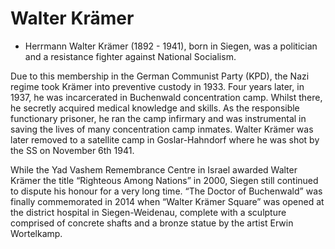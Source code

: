 # Walter Krämer

* Herrmann Walter Krämer (1892 - 1941), born in Siegen, was a politician and a resistance fighter against National Socialism.

Due to this membership in the German Communist Party (KPD), the Nazi regime took Krämer into preventive custody in 1933. Four years later, in 1937, he was incarcerated in Buchenwald concentration camp. Whilst there, he secretly acquired medical knowledge and skills. As the responsible functionary prisoner, he ran the camp infirmary and was instrumental in saving the lives of many concentration camp inmates.  Walter Krämer was later removed to a satellite camp in Goslar-Hahndorf where he was shot by the SS on November 6th 1941.

While the Yad Vashem Remembrance Centre in Israel awarded Walter Krämer the title “Righteous Among Nations” in 2000, Siegen still continued to dispute his honour for a very long time. “The Doctor of Buchenwald” was finally commemorated in 2014 when “Walter Krämer Square” was opened at the district hospital in Siegen-Weidenau, complete with a sculpture comprised of concrete shafts and a bronze statue by the artist Erwin Wortelkamp. 
